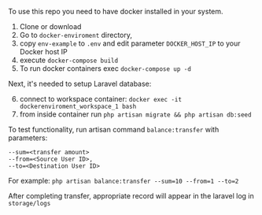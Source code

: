 To use this repo you need to have docker installed in your system.

1. Clone or download
2. Go to `docker-enviroment` directory, 
3. copy `env-example` to `.env` and edit parameter `DOCKER_HOST_IP` to your Docker host IP 
4. execute `docker-compose build`
5. To run docker containers exec `docker-compose up -d`

Next, it's needed to setup Laravel database:
  
6. connect to workspace container: `docker exec -it dockerenviroment_workspace_1 bash`
7. from inside container run `php artisan migrate && php artisan db:seed`

To test functionality, run artisan command `balance:transfer` with parameters: 
```
--sum=<transfer amount>
--from=<Source User ID>,
--to=<Destination User ID>
```

  For example: `php artisan balance:transfer --sum=10 --from=1 --to=2`

After completing transfer, appropriate record will appear in the laravel log in `storage/logs`  

